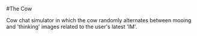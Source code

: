 #The Cow

Cow chat simulator in which the cow randomly alternates between mooing and 'thinking' images related to the user's latest 'IM'.
